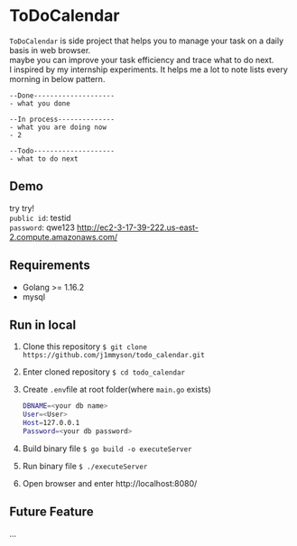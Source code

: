 # ToDoCalendar

`ToDoCalendar` is side project that helps you to manage your task on a daily basis in web browser.  
maybe you can improve your task efficiency and trace what to do next.  
I inspired by my internship experiments. It helps me a lot to note lists every morning in below pattern.

```
--Done--------------------
- what you done 

--In process--------------
- what you are doing now
- 2

--Todo--------------------
- what to do next

```

## Demo
try try!  
`public id`: testid  
`password`: qwe123
<http://ec2-3-17-39-222.us-east-2.compute.amazonaws.com/>

## Requirements

- Golang >= 1.16.2
- mysql

## Run in local

1. Clone this repository
   `$ git clone https://github.com/j1mmyson/todo_calendar.git`

2. Enter cloned repository
   `$ cd todo_calendar`

3. Create `.env`file at root folder(where `main.go` exists)

   ```bash
   DBNAME=<your db name>
   User=<User>
   Host=127.0.0.1
   Password=<your db password>
   ```

4. Build binary file
   `$ go build -o executeServer`

5. Run binary file
   `$ ./executeServer`

6. Open browser and enter http://localhost:8080/

## Future Feature
...
